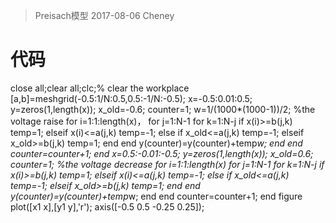> Preisach模型
> 2017-08-06
> Cheney
# 代码
close all;clear all;clc;% clear the workplace
[a,b]=meshgrid(-0.5:1/N:0.5,0.5:-1/N:-0.5);
x=-0.5:0.01:0.5;
y=zeros(1,length(x));
x_old=-0.6;
counter=1;
w=1/(1000*(1000-1))/2;
%the voltage raise
for i=1:1:length(x)，
    for j=1:N-1
        for k=1:N-j
            if x(i)>=b(j,k)
                temp=1;
            elseif x(i)<=a(j,k)
                 temp=-1;
            else
                if x_old<=a(j,k)
                    temp=-1;
                elseif x_old>=b(j,k)
                    temp=1;
                end
            end
            y(counter)=y(counter)+temp*w;
        end
    end
    counter=counter+1;
end
x=0.5:-0.01:-0.5;
y=zeros(1,length(x));
x_old=0.6;
counter=1;
%the voltage decrease
for i=1:1:length(x)
    for j=1:N-1
        for k=1:N-j
            if x(i)>=b(j,k)
                temp=1;
            elseif x(i)<=a(j,k)
                 temp=-1;
            else
                if x_old<=a(j,k)
                    temp=-1;
                elseif x_old>=b(j,k)
                    temp=1;
                end
            end
            y(counter)=y(counter)+temp*w;
        end
    end
    counter=counter+1;
end
figure
plot([x1 x],[y1 y],'r');
axis([-0.5 0.5 -0.25 0.25]);
